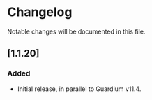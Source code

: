# Changelog
Notable changes will be documented in this file.

 

## [1.1.20]

### Added
- Initial release, in parallel to Guardium v11.4.



